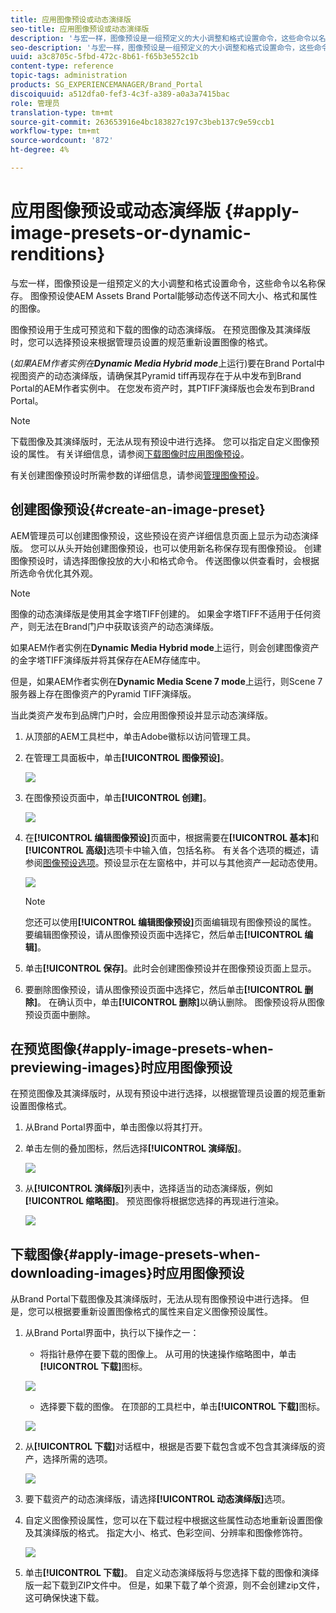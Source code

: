 ```yaml
---
title: 应用图像预设或动态演绎版
seo-title: 应用图像预设或动态演绎版
description: '与宏一样，图像预设是一组预定义的大小调整和格式设置命令，这些命令以名称保存。 图像预设使AEM Assets Brand Portal能够动态传送不同大小、格式和属性的图像。 '
seo-description: '与宏一样，图像预设是一组预定义的大小调整和格式设置命令，这些命令以名称保存。 图像预设使AEM Assets Brand Portal能够动态传送不同大小、格式和属性的图像。 '
uuid: a3c8705c-5fbd-472c-8b61-f65b3e552c1b
content-type: reference
topic-tags: administration
products: SG_EXPERIENCEMANAGER/Brand_Portal
discoiquuid: a512dfa0-fef3-4c3f-a389-a0a3a7415bac
role: 管理员
translation-type: tm+mt
source-git-commit: 263653916e4bc183827c197c3beb137c9e59ccb1
workflow-type: tm+mt
source-wordcount: '872'
ht-degree: 4%

---
```



# 应用图像预设或动态演绎版 {#apply-image-presets-or-dynamic-renditions}

与宏一样，图像预设是一组预定义的大小调整和格式设置命令，这些命令以名称保存。 图像预设使AEM Assets Brand Portal能够动态传送不同大小、格式和属性的图像。

图像预设用于生成可预览和下载的图像的动态演绎版。 在预览图像及其演绎版时，您可以选择预设来根据管理员设置的规范重新设置图像的格式。

(*如果AEM作者实例在&#x200B;**Dynamic Media Hybrid mode***上运行)要在Brand Portal中视图资产的动态演绎版，请确保其Pyramid tiff再现存在于从中发布到Brand Portal的AEM作者实例中。 在您发布资产时，其PTIFF演绎版也会发布到Brand Portal。

>[!NOTE]
>
>下载图像及其演绎版时，无法从现有预设中进行选择。 您可以指定自定义图像预设的属性。 有关详细信息，请参阅[下载图像时应用图像预设](../using/brand-portal-image-presets.md#main-pars-text-1403412644)。


有关创建图像预设时所需参数的详细信息，请参阅[管理图像预设](https://docs.adobe.com/docs/en/AEM/6-0/administer/integration/dynamic-media/image-presets.html)。

## 创建图像预设{#create-an-image-preset}

AEM管理员可以创建图像预设，这些预设在资产详细信息页面上显示为动态演绎版。 您可以从头开始创建图像预设，也可以使用新名称保存现有图像预设。 创建图像预设时，请选择图像投放的大小和格式命令。 传送图像以供查看时，会根据所选命令优化其外观。

>[!NOTE]
>
>图像的动态演绎版是使用其金字塔TIFF创建的。 如果金字塔TIFF不适用于任何资产，则无法在Brand门户中获取该资产的动态演绎版。
>
>如果AEM作者实例在&#x200B;**Dynamic Media Hybrid mode**&#x200B;上运行，则会创建图像资产的金字塔TIFF演绎版并将其保存在AEM存储库中。
>
>但是，如果AEM作者实例在&#x200B;**Dynamic Media Scene 7 mode**&#x200B;上运行，则Scene 7服务器上存在图像资产的Pyramid TIFF演绎版。
>
>当此类资产发布到品牌门户时，会应用图像预设并显示动态演绎版。


1. 从顶部的AEM工具栏中，单击Adobe徽标以访问管理工具。

1. 在管理工具面板中，单击&#x200B;**[!UICONTROL 图像预设]**。

   ![](assets/admin-tools-panel-4.png)

1. 在图像预设页面中，单击&#x200B;**[!UICONTROL 创建]**。

   ![](assets/image_preset_homepage.png)

1. 在&#x200B;**[!UICONTROL 编辑图像预设]**&#x200B;页面中，根据需要在&#x200B;**[!UICONTROL 基本]**&#x200B;和&#x200B;**[!UICONTROL 高级]**&#x200B;选项卡中输入值，包括名称。 有关各个选项的概述，请参阅[图像预设选项](https://docs.adobe.com/docs/en/AEM/6-0/administer/integration/dynamic-media/image-presets.html#Image%20preset%20options)。预设显示在左窗格中，并可以与其他资产一起动态使用。

   ![](assets/image_preset_create.png)

   >[!NOTE]
   >
   >您还可以使用&#x200B;**[!UICONTROL 编辑图像预设]**&#x200B;页面编辑现有图像预设的属性。 要编辑图像预设，请从图像预设页面中选择它，然后单击&#x200B;**[!UICONTROL 编辑]**。

1. 单击&#x200B;**[!UICONTROL 保存]**。此时会创建图像预设并在图像预设页面上显示。
1. 要删除图像预设，请从图像预设页面中选择它，然后单击&#x200B;**[!UICONTROL 删除]**。 在确认页中，单击&#x200B;**[!UICONTROL 删除]**&#x200B;以确认删除。 图像预设将从图像预设页面中删除。

## 在预览图像{#apply-image-presets-when-previewing-images}时应用图像预设

在预览图像及其演绎版时，从现有预设中进行选择，以根据管理员设置的规范重新设置图像格式。

1. 从Brand Portal界面中，单击图像以将其打开。
1. 单击左侧的叠加图标，然后选择&#x200B;**[!UICONTROL 演绎版]**。

   ![](assets/image-preset-previewrenditions.png)

1. 从&#x200B;**[!UICONTROL 演绎版]**&#x200B;列表中，选择适当的动态演绎版，例如&#x200B;**[!UICONTROL 缩略图]**。 预览图像将根据您选择的再现进行渲染。

   ![](assets/image-preset-previewrenditionthumbnail.png)

## 下载图像{#apply-image-presets-when-downloading-images}时应用图像预设

从Brand Portal下载图像及其演绎版时，无法从现有图像预设中进行选择。 但是，您可以根据要重新设置图像格式的属性来自定义图像预设属性。

1. 从Brand Portal界面中，执行以下操作之一：

   * 将指针悬停在要下载的图像上。 从可用的快速操作缩略图中，单击&#x200B;**[!UICONTROL 下载]**&#x200B;图标。

   ![](assets/downloadsingleasset.png)

   * 选择要下载的图像。 在顶部的工具栏中，单击&#x200B;**[!UICONTROL 下载]**&#x200B;图标。

   ![](assets/downloadassets.png)

1. 从&#x200B;**[!UICONTROL 下载]**&#x200B;对话框中，根据是否要下载包含或不包含其演绎版的资产，选择所需的选项。

   ![](assets/donload-assets-dialog.png)

1. 要下载资产的动态演绎版，请选择&#x200B;**[!UICONTROL 动态演绎版]**&#x200B;选项。
1. 自定义图像预设属性，您可以在下载过程中根据这些属性动态地重新设置图像及其演绎版的格式。 指定大小、格式、色彩空间、分辨率和图像修饰符。

   ![](assets/dynamicrenditions.png)

1. 单击&#x200B;**[!UICONTROL 下载]**。 自定义动态演绎版将与您选择下载的图像和演绎版一起下载到ZIP文件中。 但是，如果下载了单个资源，则不会创建zip文件，这可确保快速下载。
